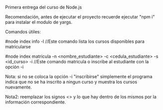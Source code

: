 Primera entrega del curso de Node.js

Recomendación, antes de ejecutar el proyecto recuerde ejecutar "npm i" para instalar el modulo de yargs.

Comandos útiles:

#node index info -l //Este comando lista los cursos disponibles para matricularse

#node index matricula -n <nombre_estudiante> -c <cedula_estudiante> -s <id_curso> -i //Este comando matricula o inscribe al estudiante con la opción -i

Nota: si no se coloca la opción -i "inscribirse" simplemente el programa indica que no se ha inscrito a ningun curso y muestra los cursos nuevamente.

Nota2: reemplazar los signos <> y lo que hay dentro de los mismos por la información correspondiente.
